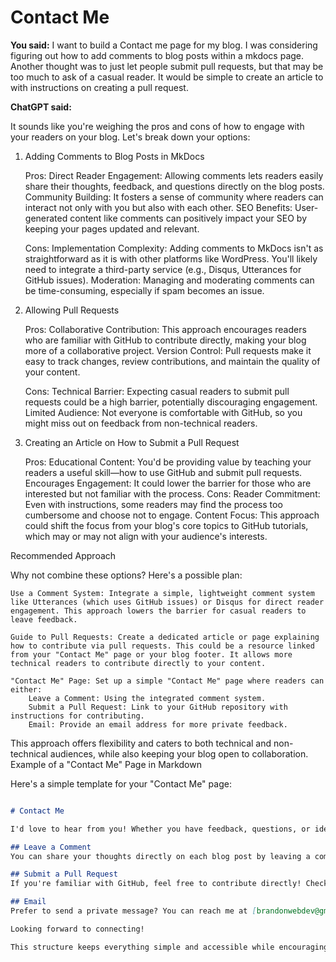 # Contact Me

**You said:**
I want to build a Contact me page for my blog.  I was considering figuring out how to add comments to blog posts within a mkdocs page.  Another thought was to just let people submit pull requests, but that may be too much to ask of a casual reader.  It would be simple to create an article to with instructions on creating a pull request.

**ChatGPT said:**

It sounds like you're weighing the pros and cons of how to engage with your readers on your blog. Let's break down your options:
1. Adding Comments to Blog Posts in MkDocs

    Pros:
        Direct Reader Engagement: Allowing comments lets readers easily share their thoughts, feedback, and questions directly on the blog posts.
        Community Building: It fosters a sense of community where readers can interact not only with you but also with each other.
        SEO Benefits: User-generated content like comments can positively impact your SEO by keeping your pages updated and relevant.

    Cons:
        Implementation Complexity: Adding comments to MkDocs isn't as straightforward as it is with other platforms like WordPress. You'll likely need to integrate a third-party service (e.g., Disqus, Utterances for GitHub issues).
        Moderation: Managing and moderating comments can be time-consuming, especially if spam becomes an issue.

2. Allowing Pull Requests

    Pros:
        Collaborative Contribution: This approach encourages readers who are familiar with GitHub to contribute directly, making your blog more of a collaborative project.
        Version Control: Pull requests make it easy to track changes, review contributions, and maintain the quality of your content.

    Cons:
        Technical Barrier: Expecting casual readers to submit pull requests could be a high barrier, potentially discouraging engagement.
        Limited Audience: Not everyone is comfortable with GitHub, so you might miss out on feedback from non-technical readers.

3. Creating an Article on How to Submit a Pull Request

    Pros:
        Educational Content: You'd be providing value by teaching your readers a useful skill—how to use GitHub and submit pull requests.
        Encourages Engagement: It could lower the barrier for those who are interested but not familiar with the process.
    Cons:
        Reader Commitment: Even with instructions, some readers may find the process too cumbersome and choose not to engage.
        Content Focus: This approach could shift the focus from your blog's core topics to GitHub tutorials, which may or may not align with your audience's interests.

Recommended Approach

Why not combine these options? Here's a possible plan:

    Use a Comment System: Integrate a simple, lightweight comment system like Utterances (which uses GitHub issues) or Disqus for direct reader engagement. This approach lowers the barrier for casual readers to leave feedback.

    Guide to Pull Requests: Create a dedicated article or page explaining how to contribute via pull requests. This could be a resource linked from your "Contact Me" page or your blog footer. It allows more technical readers to contribute directly to your content.

    "Contact Me" Page: Set up a simple "Contact Me" page where readers can either:
        Leave a Comment: Using the integrated comment system.
        Submit a Pull Request: Link to your GitHub repository with instructions for contributing.
        Email: Provide an email address for more private feedback.

This approach offers flexibility and caters to both technical and non-technical audiences, while also keeping your blog open to collaboration.
Example of a "Contact Me" Page in Markdown

Here's a simple template for your "Contact Me" page:

```markdown

# Contact Me

I'd love to hear from you! Whether you have feedback, questions, or ideas for new content, there are a few ways to get in touch:

## Leave a Comment
You can share your thoughts directly on each blog post by leaving a comment using our [comment system](comments.md). 

## Submit a Pull Request
If you're familiar with GitHub, feel free to contribute directly! Check out our [guide on submitting a pull request](pull-requests.md) to get started.

## Email
Prefer to send a private message? You can reach me at [brandonwebdev@gmail.com](mailto:brandonwebdev@gmail.com).

Looking forward to connecting!

This structure keeps everything simple and accessible while encouraging different forms of interaction.
```